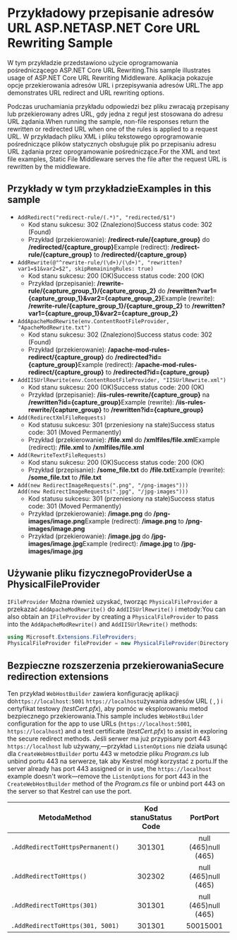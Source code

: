 # <a name="aspnet-core-url-rewriting-sample"></a><span data-ttu-id="3a86e-101">Przykładowy przepisanie adresów URL ASP.NET</span><span class="sxs-lookup"><span data-stu-id="3a86e-101">ASP.NET Core URL Rewriting Sample</span></span>

<span data-ttu-id="3a86e-102">W tym przykładzie przedstawiono użycie oprogramowania pośredniczącego ASP.NET Core URL Rewriting.</span><span class="sxs-lookup"><span data-stu-id="3a86e-102">This sample illustrates usage of ASP.NET Core URL Rewriting Middleware.</span></span> <span data-ttu-id="3a86e-103">Aplikacja pokazuje opcje przekierowania adresów URL i przepisywania adresów URL.</span><span class="sxs-lookup"><span data-stu-id="3a86e-103">The app demonstrates URL redirect and URL rewriting options.</span></span>

<span data-ttu-id="3a86e-104">Podczas uruchamiania przykładu odpowiedzi bez pliku zwracają przepisany lub przekierowany adres URL, gdy jedna z reguł jest stosowana do adresu URL żądania.</span><span class="sxs-lookup"><span data-stu-id="3a86e-104">When running the sample, non-file responses return the rewritten or redirected URL when one of the rules is applied to a request URL.</span></span> <span data-ttu-id="3a86e-105">W przykładach pliku XML i pliku tekstowego oprogramowanie pośredniczące plików statycznych obsługuje plik po przepisaniu adresu URL żądania przez oprogramowanie pośredniczące.</span><span class="sxs-lookup"><span data-stu-id="3a86e-105">For the XML and text file examples, Static File Middleware serves the file after the request URL is rewritten by the middleware.</span></span>

## <a name="examples-in-this-sample"></a><span data-ttu-id="3a86e-106">Przykłady w tym przykładzie</span><span class="sxs-lookup"><span data-stu-id="3a86e-106">Examples in this sample</span></span>

* `AddRedirect("redirect-rule/(.*)", "redirected/$1")`
  - <span data-ttu-id="3a86e-107">Kod stanu sukcesu: 302 (Znaleziono)</span><span class="sxs-lookup"><span data-stu-id="3a86e-107">Success status code: 302 (Found)</span></span>
  - <span data-ttu-id="3a86e-108">Przykład (przekierowanie): **/redirect-rule/{capture_group}** do **/redirected/{capture_group}**</span><span class="sxs-lookup"><span data-stu-id="3a86e-108">Example (redirect): **/redirect-rule/{capture_group}** to **/redirected/{capture_group}**</span></span>
* `AddRewrite(@"^rewrite-rule/(\d+)/(\d+)", "rewritten?var1=$1&var2=$2", skipRemainingRules: true)`
  - <span data-ttu-id="3a86e-109">Kod stanu sukcesu: 200 (OK)</span><span class="sxs-lookup"><span data-stu-id="3a86e-109">Success status code: 200 (OK)</span></span>
  - <span data-ttu-id="3a86e-110">Przykład (przepisanie): **/rewrite-rule/{capture_group_1}/{capture_group_2}** do **/rewritten?var1={capture_group_1}&var2={capture_group_2}**</span><span class="sxs-lookup"><span data-stu-id="3a86e-110">Example (rewrite): **/rewrite-rule/{capture_group_1}/{capture_group_2}** to **/rewritten?var1={capture_group_1}&var2={capture_group_2}**</span></span>
* `AddApacheModRewrite(env.ContentRootFileProvider, "ApacheModRewrite.txt")`
  - <span data-ttu-id="3a86e-111">Kod stanu sukcesu: 302 (Znaleziono)</span><span class="sxs-lookup"><span data-stu-id="3a86e-111">Success status code: 302 (Found)</span></span>
  - <span data-ttu-id="3a86e-112">Przykład (przekierowanie): **/apache-mod-rules-redirect/{capture_group}** do **/redirected?id={capture_group}**</span><span class="sxs-lookup"><span data-stu-id="3a86e-112">Example (redirect): **/apache-mod-rules-redirect/{capture_group}** to **/redirected?id={capture_group}**</span></span>
* `AddIISUrlRewrite(env.ContentRootFileProvider, "IISUrlRewrite.xml")`
  - <span data-ttu-id="3a86e-113">Kod stanu sukcesu: 200 (OK)</span><span class="sxs-lookup"><span data-stu-id="3a86e-113">Success status code: 200 (OK)</span></span>
  - <span data-ttu-id="3a86e-114">Przykład (przepisanie): **/iis-rules-rewrite/{capture_group}** na **/rewritten?id={capture_group}**</span><span class="sxs-lookup"><span data-stu-id="3a86e-114">Example (rewrite): **/iis-rules-rewrite/{capture_group}** to **/rewritten?id={capture_group}**</span></span>
* `Add(RedirectXmlFileRequests)`
  - <span data-ttu-id="3a86e-115">Kod statusu sukcesu: 301 (przeniesiony na stałe)</span><span class="sxs-lookup"><span data-stu-id="3a86e-115">Success status code: 301 (Moved Permanently)</span></span>
  - <span data-ttu-id="3a86e-116">Przykład (przekierowanie): **/file.xml** do **/xmlfiles/file.xml**</span><span class="sxs-lookup"><span data-stu-id="3a86e-116">Example (redirect): **/file.xml** to **/xmlfiles/file.xml**</span></span>
* `Add(RewriteTextFileRequests)`
  - <span data-ttu-id="3a86e-117">Kod stanu sukcesu: 200 (OK)</span><span class="sxs-lookup"><span data-stu-id="3a86e-117">Success status code: 200 (OK)</span></span>
  - <span data-ttu-id="3a86e-118">Przykład (przepisanie): **/some_file.txt** do **/file.txt**</span><span class="sxs-lookup"><span data-stu-id="3a86e-118">Example (rewrite): **/some_file.txt** to **/file.txt**</span></span>
* `Add(new RedirectImageRequests(".png", "/png-images")))`<br>`Add(new RedirectImageRequests(".jpg", "/jpg-images")))`
  - <span data-ttu-id="3a86e-119">Kod statusu sukcesu: 301 (przeniesiony na stałe)</span><span class="sxs-lookup"><span data-stu-id="3a86e-119">Success status code: 301 (Moved Permanently)</span></span>
  - <span data-ttu-id="3a86e-120">Przykład (przekierowanie): **/image.png** do **/png-images/image.png**</span><span class="sxs-lookup"><span data-stu-id="3a86e-120">Example (redirect): **/image.png** to **/png-images/image.png**</span></span>
  - <span data-ttu-id="3a86e-121">Przykład (przekierowanie): **/image.jpg** do **/jpg-images/image.jpg**</span><span class="sxs-lookup"><span data-stu-id="3a86e-121">Example (redirect): **/image.jpg** to **/jpg-images/image.jpg**</span></span>

## <a name="use-a-physicalfileprovider"></a><span data-ttu-id="3a86e-122">Używanie pliku fizycznegoProvider</span><span class="sxs-lookup"><span data-stu-id="3a86e-122">Use a PhysicalFileProvider</span></span>

<span data-ttu-id="3a86e-123">`IFileProvider` Można również uzyskać, tworząc `PhysicalFileProvider` a przekazać `AddApacheModRewrite()` do `AddIISUrlRewrite()` i metody:</span><span class="sxs-lookup"><span data-stu-id="3a86e-123">You can also obtain an `IFileProvider` by creating a `PhysicalFileProvider` to pass into the `AddApacheModRewrite()` and `AddIISUrlRewrite()` methods:</span></span>

```csharp
using Microsoft.Extensions.FileProviders;
PhysicalFileProvider fileProvider = new PhysicalFileProvider(Directory.GetCurrentDirectory());
```

## <a name="secure-redirection-extensions"></a><span data-ttu-id="3a86e-124">Bezpieczne rozszerzenia przekierowania</span><span class="sxs-lookup"><span data-stu-id="3a86e-124">Secure redirection extensions</span></span>

<span data-ttu-id="3a86e-125">Ten przykład `WebHostBuilder` zawiera konfigurację aplikacji do`https://localhost:5001` `https://localhost`używania adresów URL ( , ) i certyfikat testowy *(testCert.pfx*), aby pomóc w eksplorowaniu metod bezpiecznego przekierowania.</span><span class="sxs-lookup"><span data-stu-id="3a86e-125">This sample includes `WebHostBuilder` configuration for the app to use URLs (`https://localhost:5001`, `https://localhost`) and a test certificate (*testCert.pfx*) to assist in exploring the secure redirect methods.</span></span> <span data-ttu-id="3a86e-126">Jeśli serwer ma już przypisany port 443 `https://localhost` lub używany,&mdash;przykład `ListenOptions` nie działa usunąć dla `CreateWebHostBuilder` portu 443 w metodzie pliku *Program.cs* lub unbind portu 443 na serwerze, tak aby Kestrel mógł korzystać z portu.</span><span class="sxs-lookup"><span data-stu-id="3a86e-126">If the server already has port 443 assigned or in use, the `https://localhost` example doesn't work&mdash;remove the `ListenOptions` for port 443 in the `CreateWebHostBuilder` method of the *Program.cs* file or unbind port 443 on the server so that Kestrel can use the port.</span></span>

| <span data-ttu-id="3a86e-127">Metoda</span><span class="sxs-lookup"><span data-stu-id="3a86e-127">Method</span></span>                           | <span data-ttu-id="3a86e-128">Kod stanu</span><span class="sxs-lookup"><span data-stu-id="3a86e-128">Status Code</span></span> |    <span data-ttu-id="3a86e-129">Port</span><span class="sxs-lookup"><span data-stu-id="3a86e-129">Port</span></span>    |
| -------------------------------- | :---------: | :--------: |
| `.AddRedirectToHttpsPermanent()` |     <span data-ttu-id="3a86e-130">301</span><span class="sxs-lookup"><span data-stu-id="3a86e-130">301</span></span>     | <span data-ttu-id="3a86e-131">null (465)</span><span class="sxs-lookup"><span data-stu-id="3a86e-131">null (465)</span></span> |
| `.AddRedirectToHttps()`          |     <span data-ttu-id="3a86e-132">302</span><span class="sxs-lookup"><span data-stu-id="3a86e-132">302</span></span>     | <span data-ttu-id="3a86e-133">null (465)</span><span class="sxs-lookup"><span data-stu-id="3a86e-133">null (465)</span></span> |
| `.AddRedirectToHttps(301)`       |     <span data-ttu-id="3a86e-134">301</span><span class="sxs-lookup"><span data-stu-id="3a86e-134">301</span></span>     | <span data-ttu-id="3a86e-135">null (465)</span><span class="sxs-lookup"><span data-stu-id="3a86e-135">null (465)</span></span> |
| `.AddRedirectToHttps(301, 5001)` |     <span data-ttu-id="3a86e-136">301</span><span class="sxs-lookup"><span data-stu-id="3a86e-136">301</span></span>     |    <span data-ttu-id="3a86e-137">5001</span><span class="sxs-lookup"><span data-stu-id="3a86e-137">5001</span></span>    |
